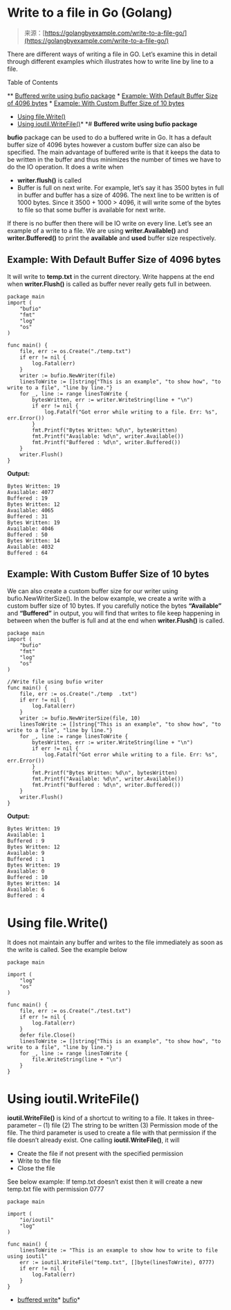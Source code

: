<!--yml
category: 未分类
date: 2024-10-13 06:06:54
-->

# Write to a file in Go (Golang)

> 来源：[https://golangbyexample.com/write-to-a-file-go/](https://golangbyexample.com/write-to-a-file-go/)

There are different ways of writing a file in GO. Let’s examine this in detail through different examples which illustrates how to write line by line to a file.

Table of Contents

 **   [Buffered write using bufio package](#Buffered_write_using_bufio_package "Buffered write using bufio package")
    *   [Example: With Default Buffer Size of 4096 bytes](#Example_With_Default_Buffer_Size_of_4096_bytes "Example: With Default Buffer Size of 4096 bytes")
    *   [Example: With Custom Buffer Size of 10 bytes](#Example_With_Custom_Buffer_Size_of_10_bytes "Example: With Custom Buffer Size of 10 bytes")
*   [Using file.Write()](#Using_fileWrite "Using file.Write()")
*   [Using ioutil.WriteFile()](#Using_ioutilWriteFile "Using ioutil.WriteFile()")*  *# **Buffered write using bufio package**

**bufio** package can be used to do a buffered write in Go. It has a default buffer size of 4096 bytes however a custom buffer size can also be specified. The main advantage of buffered write is that it keeps the data to be written in the buffer and thus minimizes the number of times we have to do the IO operation. It does a write when

*   **writer.flush()** is called
*   Buffer is full on next write. For example, let’s say it has 3500 bytes in full in buffer and buffer has a size of 4096\. The next line to be written is of 1000 bytes. Since it 3500 + 1000 > 4096, it will write some of the bytes to file so that some buffer is available for next write.

If there is no buffer then there will be IO write on every line. Let’s see an example of a write to a file. We are using **writer.Available()** and **writer.Buffered()** to print the **available** and **used** buffer size respectively.

## **Example: With Default Buffer Size of 4096 bytes**

It will write to **temp.txt** in the current directory. Write happens at the end when **writer.Flush()** is called as buffer never really gets full in between.

```
package main
import (
    "bufio"
    "fmt"
    "log"
    "os"
)

func main() {
    file, err := os.Create("./temp.txt")
    if err != nil {
        log.Fatal(err)
    }
    writer := bufio.NewWriter(file)
    linesToWrite := []string{"This is an example", "to show how", "to write to a file", "line by line."}
    for _, line := range linesToWrite {
        bytesWritten, err := writer.WriteString(line + "\n")
        if err != nil {
            log.Fatalf("Got error while writing to a file. Err: %s", err.Error())
        }
        fmt.Printf("Bytes Written: %d\n", bytesWritten)
        fmt.Printf("Available: %d\n", writer.Available())
        fmt.Printf("Buffered : %d\n", writer.Buffered())
    }
    writer.Flush()
}
```

**Output:**

```
Bytes Written: 19
Available: 4077
Buffered : 19
Bytes Written: 12
Available: 4065
Buffered : 31
Bytes Written: 19
Available: 4046
Buffered : 50
Bytes Written: 14
Available: 4032
Buffered : 64
```

## **Example: With Custom Buffer Size of 10 bytes**

We can also create a custom buffer size for our writer using bufio.NewWriterSize(). In the below example, we create a write with a custom buffer size of 10 bytes. If you carefully notice the bytes **“Available”** and **“Buffered”** in output, you will find that writes to file keep happening in between when the buffer is full and at the end when **writer.Flush()** is called.

```
package main
import (
    "bufio"
    "fmt"
    "log"
    "os"
)

//Write file using bufio writer
func main() {
    file, err := os.Create("./temp  .txt")
    if err != nil {
        log.Fatal(err)
    }
    writer := bufio.NewWriterSize(file, 10)
    linesToWrite := []string{"This is an example", "to show how", "to write to a file", "line by line."}
    for _, line := range linesToWrite {
        bytesWritten, err := writer.WriteString(line + "\n")
        if err != nil {
            log.Fatalf("Got error while writing to a file. Err: %s", err.Error())
        }
        fmt.Printf("Bytes Written: %d\n", bytesWritten)
        fmt.Printf("Available: %d\n", writer.Available())
        fmt.Printf("Buffered : %d\n", writer.Buffered())
    }
    writer.Flush()
}
```

**Output:**

```
Bytes Written: 19
Available: 1
Buffered : 9
Bytes Written: 12
Available: 9
Buffered : 1
Bytes Written: 19
Available: 0
Buffered : 10
Bytes Written: 14
Available: 6
Buffered : 4
```

# **Using file.Write()**

It does not maintain any buffer and writes to the file immediately as soon as the write is called. See the example below

```
package main

import (
    "log"
    "os"
)

func main() {
    file, err := os.Create("./test.txt")
    if err != nil {
        log.Fatal(err)
    }
    defer file.Close()
    linesToWrite := []string{"This is an example", "to show how", "to write to a file", "line by line."}
    for _, line := range linesToWrite {
        file.WriteString(line + "\n")
    }
}
```

# **Using ioutil.WriteFile()**

**ioutil.WriteFile()** is kind of a shortcut to writing to a file. It takes in three-parameter – (1) file (2) The string to be written (3) Permission mode of the file. The third parameter is used to create a file with that permission if the file doesn’t already exist. One calling **ioutil.WriteFile()**, it will

*   Create the file if not present with the specified permission
*   Write to the file
*   Close the file

See below example: If temp.txt doesn’t exist then it will create a new temp.txt file with permission 0777

```
package main

import (
    "io/ioutil"
    "log"
)

func main() {
    linesToWrite := "This is an example to show how to write to file using ioutil"
    err := ioutil.WriteFile("temp.txt", []byte(linesToWrite), 0777)
    if err != nil {
        log.Fatal(err)
    }
}
```

*   [buffered write](https://golangbyexample.com/tag/buffered-write/)*   [bufio](https://golangbyexample.com/tag/bufio/)*